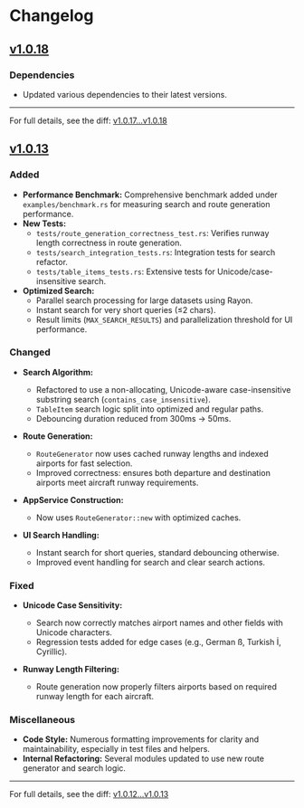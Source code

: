 # Changelog

## [v1.0.18](https://github.com/daanbouwman19/flight-planner/compare/v1.0.17...v1.0.18)

### Dependencies
- Updated various dependencies to their latest versions.

---

For full details, see the diff: [v1.0.17...v1.0.18](https://github.com/daanbouwman19/flight-planner/compare/v1.0.17...v1.0.18)

## [v1.0.13](https://github.com/daanbouwman19/flight-planner/compare/v1.0.12...v1.0.13)

### Added
- **Performance Benchmark:** Comprehensive benchmark added under `examples/benchmark.rs` for measuring search and route generation performance.
- **New Tests:**
  - `tests/route_generation_correctness_test.rs`: Verifies runway length correctness in route generation.
  - `tests/search_integration_tests.rs`: Integration tests for search refactor.
  - `tests/table_items_tests.rs`: Extensive tests for Unicode/case-insensitive search.
- **Optimized Search:**
  - Parallel search processing for large datasets using Rayon.
  - Instant search for very short queries (≤2 chars).
  - Result limits (`MAX_SEARCH_RESULTS`) and parallelization threshold for UI performance.

### Changed
- **Search Algorithm:**
  - Refactored to use a non-allocating, Unicode-aware case-insensitive substring search (`contains_case_insensitive`).
  - `TableItem` search logic split into optimized and regular paths.
  - Debouncing duration reduced from 300ms → 50ms.

- **Route Generation:**
  - `RouteGenerator` now uses cached runway lengths and indexed airports for fast selection.
  - Improved correctness: ensures both departure and destination airports meet aircraft runway requirements.

- **AppService Construction:**
  - Now uses `RouteGenerator::new` with optimized caches.

- **UI Search Handling:**
  - Instant search for short queries, standard debouncing otherwise.
  - Improved event handling for search and clear search actions.

### Fixed
- **Unicode Case Sensitivity:**
  - Search now correctly matches airport names and other fields with Unicode characters.
  - Regression tests added for edge cases (e.g., German ß, Turkish İ, Cyrillic).

- **Runway Length Filtering:**
  - Route generation now properly filters airports based on required runway length for each aircraft.

### Miscellaneous
- **Code Style:** Numerous formatting improvements for clarity and maintainability, especially in test files and helpers.
- **Internal Refactoring:** Several modules updated to use new route generator and search logic.

---

For full details, see the diff: [v1.0.12...v1.0.13](https://github.com/daanbouwman19/flight-planner/compare/v1.0.12...v1.0.13)
